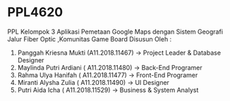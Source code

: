 # PPL4620

PPL Kelompok 3 Aplikasi Pemetaan Google Maps dengan Sistem Geografi Jalur Fiber Optic ,Komunitas Game Board 
Disusun Oleh :
1.	Panggah Kriesna Mukti (A11.2018.11467) -> Project Leader & Database Designer	
2.	Maylinda Putri Ardiani ( A11.2018.11480) -> Back-End Programer 
3.	Rahma Ulya Hanifah ( A11.2018.11477) -> Front-End Programer
4.	Miranti Alysha Zulia ( A11.2018.11490) -> UI Designer
5.	Putri Aida Icha ( A11.2018.11529) -> Business & System Analyst
